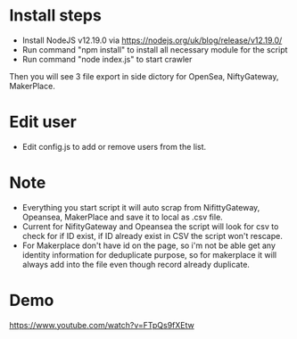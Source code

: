 
# Install steps

- Install NodeJS v12.19.0 via https://nodejs.org/uk/blog/release/v12.19.0/
- Run command "npm install" to install all necessary module for the script
- Run command "node index.js" to start crawler

Then you will see 3 file export in side dictory for OpenSea, NiftyGateway, MakerPlace.

# Edit user
- Edit config.js to add or remove users from the list.

# Note
- Everything you start script it will auto scrap from NifittyGateway, Opeansea, MakerPlace and save it to local as .csv file.
- Current for NifityGateway and Opeansea the script will look for csv to check for if ID exist, if ID already exist in CSV the script won't rescape.
- For Makerplace don't have id on the page, so i'm not be able get any identity information for deduplicate purpose, so for makerplace it will always add into the file even though record already duplicate.

# Demo
https://www.youtube.com/watch?v=FTpQs9fXEtw


